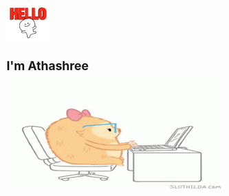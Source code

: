 <img src="stuff/hello.gif" width="100">
<H1> I'm Athashree</H1>

<img src="stuff/introduction.gif" width=100%  height=50%>
<!--
**bazingaav/bazingaav** is a ✨ _special_ ✨ repository because its `README.md` (this file) appears on your GitHub profile.
Here are some ideas to get you started:

- 🔭 I’m currently working on ...
- 🌱 I’m currently learning ...
- 👯 I’m looking to collaborate on ...
- 🤔 I’m looking for help with ...
- 💬 Ask me about ...
- 📫 How to reach me: ...
- 😄 Pronouns: ...
- ⚡ Fun fact: ...
-->

- I'm a MS CS student at <img src="stuff/usc.gif" width="70" > 
- 
